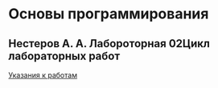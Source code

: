 # Основы программирования
## Нестеров А. А. Лабороторная 02Цикл лабораторных работ

[Указания к работам](resources/directions.md)
